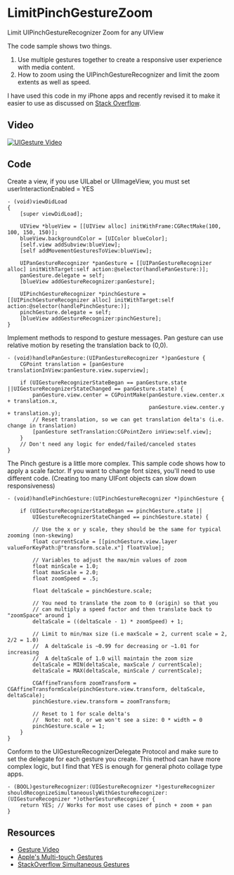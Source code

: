 LimitPinchGestureZoom
=====================

Limit UIPinchGestureRecognizer Zoom for any UIView

The code sample shows two things.

1. Use multiple gestures together to create a responsive user experience with media content.
2. How to zoom using the UIPinchGestureRecognizer and limit the zoom extents as well as speed.

I have used this code in my iPhone apps and recently revised it to make it easier to use as discussed on [Stack Overflow](http://stackoverflow.com/a/5449865/276626).

Video
----

[![UIGesture Video](https://raw.githubusercontent.com/PaulSolt/LimitPinchGestureZoom/master/Youtube.png)](https://www.youtube.com/watch?v=J5l47tSGTv0)

Code
----

Create a view, if you use UILabel or UIImageView, you must set userInteractionEnabled = YES


    - (void)viewDidLoad
    {
        [super viewDidLoad];

        UIView *blueView = [[UIView alloc] initWithFrame:CGRectMake(100, 100, 150, 150)];
        blueView.backgroundColor = [UIColor blueColor];
        [self.view addSubview:blueView];
        [self addMovementGesturesToView:blueView];
        
        UIPanGestureRecognizer *panGesture = [[UIPanGestureRecognizer alloc] initWithTarget:self action:@selector(handlePanGesture:)];
        panGesture.delegate = self;
        [blueView addGestureRecognizer:panGesture];
        
        UIPinchGestureRecognizer *pinchGesture = [[UIPinchGestureRecognizer alloc] initWithTarget:self action:@selector(handlePinchGesture:)];
        pinchGesture.delegate = self;
        [blueView addGestureRecognizer:pinchGesture];
    }


Implement methods to respond to gesture messages. Pan gesture can use relative motion by reseting the translation back to (0,0).

    - (void)handlePanGesture:(UIPanGestureRecognizer *)panGesture {
        CGPoint translation = [panGesture translationInView:panGesture.view.superview];
        
        if (UIGestureRecognizerStateBegan == panGesture.state ||UIGestureRecognizerStateChanged == panGesture.state) {
            panGesture.view.center = CGPointMake(panGesture.view.center.x + translation.x,
                                                 panGesture.view.center.y + translation.y);
            // Reset translation, so we can get translation delta's (i.e. change in translation)
            [panGesture setTranslation:CGPointZero inView:self.view];
        }
        // Don't need any logic for ended/failed/canceled states
    }


The Pinch gesture is a little more complex. This sample code shows how to apply a scale factor. If you want to change font sizes, you'll need to use different code. (Creating too many UIFont objects can slow down responsiveness)



    - (void)handlePinchGesture:(UIPinchGestureRecognizer *)pinchGesture {
        
        if (UIGestureRecognizerStateBegan == pinchGesture.state ||
            UIGestureRecognizerStateChanged == pinchGesture.state) {
            
            // Use the x or y scale, they should be the same for typical zooming (non-skewing)
            float currentScale = [[pinchGesture.view.layer valueForKeyPath:@"transform.scale.x"] floatValue];
            
            // Variables to adjust the max/min values of zoom
            float minScale = 1.0;
            float maxScale = 2.0;
            float zoomSpeed = .5;
            
            float deltaScale = pinchGesture.scale;
            
	        // You need to translate the zoom to 0 (origin) so that you
	        // can multiply a speed factor and then translate back to "zoomSpace" around 1
	        deltaScale = ((deltaScale - 1) * zoomSpeed) + 1;
	
            // Limit to min/max size (i.e maxScale = 2, current scale = 2, 2/2 = 1.0)
            //  A deltaScale is ~0.99 for decreasing or ~1.01 for increasing
            //  A deltaScale of 1.0 will maintain the zoom size
            deltaScale = MIN(deltaScale, maxScale / currentScale);
            deltaScale = MAX(deltaScale, minScale / currentScale);
            
            CGAffineTransform zoomTransform = CGAffineTransformScale(pinchGesture.view.transform, deltaScale, deltaScale);
            pinchGesture.view.transform = zoomTransform;
            
            // Reset to 1 for scale delta's
            //  Note: not 0, or we won't see a size: 0 * width = 0
            pinchGesture.scale = 1;
        }
    }


Conform to the UIGestureRecognizerDelegate Protocol and make sure to set the delegate for each gesture you create. This method can have more complex logic, but I find that YES is enough for general photo collage type apps.

    - (BOOL)gestureRecognizer:(UIGestureRecognizer *)gestureRecognizer shouldRecognizeSimultaneouslyWithGestureRecognizer:(UIGestureRecognizer *)otherGestureRecognizer {
        return YES; // Works for most use cases of pinch + zoom + pan
    }


Resources
----
* [Gesture Video](https://www.youtube.com/watch?v=J5l47tSGTv0)
* [Apple's Multi-touch Gestures](https://developer.apple.com/library/ios/documentation/EventHandling/Conceptual/EventHandlingiPhoneOS/GestureRecognizer_basics/GestureRecognizer_basics.html#//apple_ref/doc/uid/TP40009541-CH2-SW2)
* [StackOverflow Simultaneous Gestures](http://stackoverflow.com/a/5449865/276626)
